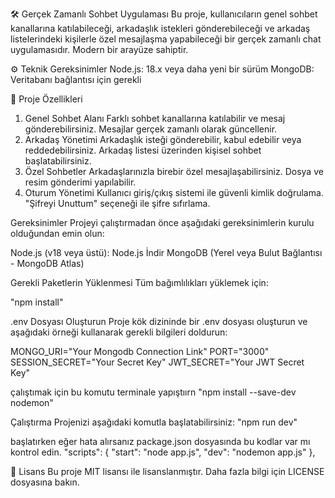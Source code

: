 🛠️ Gerçek Zamanlı Sohbet Uygulaması
Bu proje, kullanıcıların genel sohbet kanallarına katılabileceği, arkadaşlık istekleri gönderebileceği ve arkadaş listelerindeki kişilerle özel mesajlaşma yapabileceği bir gerçek zamanlı chat uygulamasıdır. Modern bir arayüze sahiptir.

⚙️ Teknik Gereksinimler
Node.js: 18.x veya daha yeni bir sürüm
MongoDB: Veritabanı bağlantısı için gerekli

🌟 Proje Özellikleri
1. Genel Sohbet Alanı
Farklı sohbet kanallarına katılabilir ve mesaj gönderebilirsiniz.
Mesajlar gerçek zamanlı olarak güncellenir.
2. Arkadaş Yönetimi
Arkadaşlık isteği gönderebilir, kabul edebilir veya reddedebilirsiniz.
Arkadaş listesi üzerinden kişisel sohbet başlatabilirsiniz.
3. Özel Sohbetler
Arkadaşlarınızla birebir özel mesajlaşabilirsiniz.
Dosya ve resim gönderimi yapılabilir.
4. Oturum Yönetimi
Kullanıcı giriş/çıkış sistemi ile güvenli kimlik doğrulama.
"Şifreyi Unuttum" seçeneği ile şifre sıfırlama.

Gereksinimler Projeyi çalıştırmadan önce aşağıdaki gereksinimlerin kurulu olduğundan emin olun:

Node.js (v18 veya üstü): Node.js İndir MongoDB (Yerel veya Bulut Bağlantısı - MongoDB Atlas)

Gerekli Paketlerin Yüklenmesi Tüm bağımlılıkları yüklemek için:

"npm install"

.env Dosyası Oluşturun Proje kök dizininde bir .env dosyası oluşturun ve aşağıdaki örneği kullanarak gerekli bilgileri doldurun:

MONGO_URI="Your Mongodb Connection Link" PORT="3000" SESSION_SECRET="Your Secret Key" JWT_SECRET="Your JWT Secret Key"

çalıştımak için bu komutu terminale yapıştıırn "npm install --save-dev nodemon"

Çalıştırma Projenizi aşağıdaki komutla başlatabilirsiniz: "npm run dev"

başlatırken eğer hata alırsanız package.json dosyasında bu kodlar var mı kontrol edin. "scripts": { "start": "node app.js", "dev": "nodemon app.js" },


📌 Lisans
Bu proje MIT lisansı ile lisanslanmıştır. Daha fazla bilgi için LICENSE dosyasına bakın.
